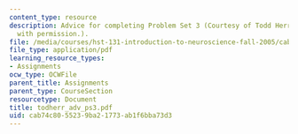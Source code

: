 ```yaml
---
content_type: resource
description: Advice for completing Problem Set 3 (Courtesy of Todd Herrington. Used
  with permission.).
file: /media/courses/hst-131-introduction-to-neuroscience-fall-2005/cab74c8055239ba21773ab1f6bba73d3_todherr_adv_ps3.pdf
file_type: application/pdf
learning_resource_types:
- Assignments
ocw_type: OCWFile
parent_title: Assignments
parent_type: CourseSection
resourcetype: Document
title: todherr_adv_ps3.pdf
uid: cab74c80-5523-9ba2-1773-ab1f6bba73d3
---
```

